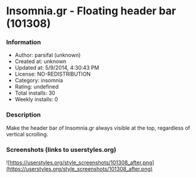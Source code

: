 # Insomnia.gr - Floating header bar (101308)

### Information
- Author: parsifal (unknown)
- Created at: unknown
- Updated at: 5/9/2014, 4:30:43 PM
- License: NO-REDISTRIBUTION
- Category: insomnia
- Rating: undefined
- Total installs: 30
- Weekly installs: 0


### Description
Make the header bar of Insomnia.gr always visible at the top, regardless of vertical scrolling.


### Screenshots (links to userstyles.org)
![https://userstyles.org/style_screenshots/101308_after.png](https://userstyles.org/style_screenshots/101308_after.png)


